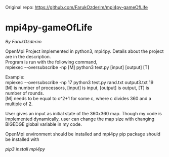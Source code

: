 Original repo:
https://github.com/FarukOzderim/mpi4py-gameOfLife

# mpi4py-gameOfLife

_By FarukOzderim_  

OpenMpi Project implemented in python3, mpi4py. Details about the project are in the description.  
Program is run with the following command,  
mpiexec --oversubscribe -np [M] python3 test.py [input] [output] [T]  
    
Example:  
mpiexec --oversubscribe -np 17 python3 test.py rand.txt output3.txt 19  
[M] is number of processors, [input] is input, [output] is output, [T] is number of rounds.  
[M] needs to be equal to c^2+1 for some c, where c divides 360 and a multiple of 2.  

User gives an input as initial state of the 360x360 map. Though my code is implemented dynamically, user can change the map size with changing BIGEDGE global variable in my code.  

OpenMpi environment should be installed and mpi4py pip package should be installed with

*pip3 install mpi4py*
